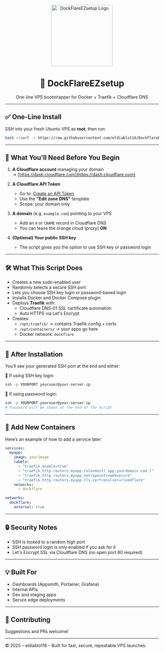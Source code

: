 <p align="center">
  <img src="https://raw.githubusercontent.com/eldiablo116/DockFlareEZ-/main/assets/logo_transparent.png" alt="DockFlareEZsetup Logo" width="200" />
</p>

<h1 align="center">🚀 DockFlareEZsetup</h1>
<p align="center">One-line VPS bootstrapper for Docker + Traefik + Cloudflare DNS</p>

---

## ✅ One-Line Install

SSH into your fresh Ubuntu VPS as **root**, then run:

```bash
bash <(curl -s https://raw.githubusercontent.com/eldiablo116/DockFlareEZ-/main/DockFlareEZsetup.sh)
```

---

## 🔧 What You'll Need Before You Begin

1. **A Cloudflare account** managing your domain  
   → [https://dash.cloudflare.com](https://dash.cloudflare.com)

2. **A Cloudflare API Token**
   - Go to: [Create an API Token](https://dash.cloudflare.com/profile/api-tokens)
   - Use the **"Edit zone DNS"** template
   - Scope: your domain only

3. **A domain** (e.g. `example.com`) pointing to your VPS
   - Add an `A` or `CNAME` record in Cloudflare DNS
   - You can leave the orange cloud (proxy) **ON**

4. **(Optional) Your public SSH key**
   - The script gives you the option to use SSH key or password login

---

## 🛠️ What This Script Does

- Creates a new sudo-enabled user
- Randomly selects a secure SSH port
- Lets you choose SSH key login or password-based login
- Installs Docker and Docker Compose plugin
- Deploys **Traefik** with:
  - Cloudflare DNS-01 SSL certificate automation
  - Auto HTTPS via Let's Encrypt
- Creates:
  - `/opt/traefik/` → contains Traefik config + certs
  - `/opt/containers/` → your apps go here
  - Docker network: `dockflare`

---

## 🔁 After Installation

You’ll see your generated SSH port at the end and either:

🔐 If using SSH key login:
```bash
ssh -p YOURPORT youruser@your-server-ip
```

🔑 If using password login:
```bash
ssh -p YOURPORT youruser@your-server-ip
# Password will be shown at the end of the script
```

---

## 🐳 Add New Containers

Here’s an example of how to add a service later:

```yaml
services:
  myapp:
    image: yourimage
    labels:
      - "traefik.enable=true"
      - "traefik.http.routers.myapp.rule=Host(`app.yourdomain.com`)"
      - "traefik.http.routers.myapp.entrypoints=websecure"
      - "traefik.http.routers.myapp.tls.certresolver=cloudflare"
    networks:
      - dockflare

networks:
  dockflare:
    external: true
```

---

## 🔒 Security Notes

- SSH is locked to a random high port
- SSH password login is only enabled if you ask for it
- Let's Encrypt SSL via Cloudflare DNS (no open port 80 required)

---

## 💡 Built For

- Dashboards (Appsmith, Portainer, Grafana)
- Internal APIs
- Dev and staging apps
- Secure edge deployments

---

## 🤝 Contributing

Suggestions and PRs welcome!

---

©️ 2025 – eldiablo116 – Built for fast, secure, repeatable VPS launches.
